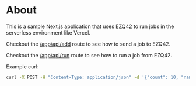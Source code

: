 # About

This is a sample Next.js application that uses [EZQ42](https://github.com/nicnocquee/ezq42.com) to run jobs in the serverless environment like Vercel.

Checkout the [/app/api/add](https://github.com/nicnocquee/ezq42example/blob/main/app/api/add/route.ts) route to see how to send a job to EZQ42.

Checkout the [/app/api/run](https://github.com/nicnocquee/ezq42example/blob/main/app/api/run/route.ts) route to see how to run a job from EZQ42.

Example curl:

```bash
curl -X POST -H "Content-Type: application/json" -d '{"count": 10, "name": "My Job", "delay": 10000, "concurrency": 1}' https:/your-vercel-url/api/add
```
